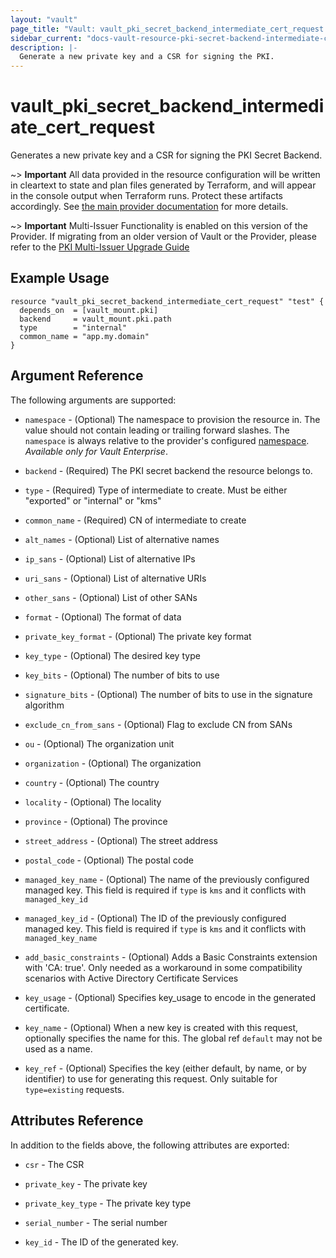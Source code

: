 ```yaml
---
layout: "vault"
page_title: "Vault: vault_pki_secret_backend_intermediate_cert_request resource"
sidebar_current: "docs-vault-resource-pki-secret-backend-intermediate-cert-request"
description: |-
  Generate a new private key and a CSR for signing the PKI.
---
```


# vault\_pki\_secret\_backend\_intermediate\_cert\_request

Generates a new private key and a CSR for signing the PKI Secret Backend.

~> **Important** All data provided in the resource configuration will be
written in cleartext to state and plan files generated by Terraform, and
will appear in the console output when Terraform runs. Protect these
artifacts accordingly. See
[the main provider documentation](../index.html)
for more details.

~> **Important** Multi-Issuer Functionality is enabled on this version
of the Provider. If migrating from an older version of Vault or the Provider,
please refer to the [PKI Multi-Issuer Upgrade Guide](../guides/pki_multi_issuer_upgrade.html.markdown)

## Example Usage

```hcl
resource "vault_pki_secret_backend_intermediate_cert_request" "test" {
  depends_on  = [vault_mount.pki]
  backend     = vault_mount.pki.path
  type        = "internal"
  common_name = "app.my.domain"
}
```

## Argument Reference

The following arguments are supported:

* `namespace` - (Optional) The namespace to provision the resource in.
  The value should not contain leading or trailing forward slashes.
  The `namespace` is always relative to the provider's configured [namespace](/docs/providers/vault/index.html#namespace).
   *Available only for Vault Enterprise*.

* `backend` - (Required) The PKI secret backend the resource belongs to.

* `type` - (Required) Type of intermediate to create. Must be either \"exported\" or \"internal\"
  or \"kms\"

* `common_name` - (Required) CN of intermediate to create

* `alt_names` - (Optional) List of alternative names

* `ip_sans` - (Optional) List of alternative IPs

* `uri_sans` - (Optional) List of alternative URIs

* `other_sans` - (Optional) List of other SANs

* `format` - (Optional) The format of data

* `private_key_format` - (Optional) The private key format

* `key_type` - (Optional) The desired key type

* `key_bits` - (Optional) The number of bits to use

* `signature_bits` - (Optional) The number of bits to use in the signature algorithm

* `exclude_cn_from_sans` - (Optional) Flag to exclude CN from SANs

* `ou` - (Optional) The organization unit

* `organization` - (Optional) The organization

* `country` - (Optional) The country

* `locality` - (Optional) The locality

* `province` - (Optional) The province

* `street_address` - (Optional) The street address

* `postal_code` - (Optional) The postal code

* `managed_key_name` - (Optional) The name of the previously configured managed key. This field is
  required if `type` is `kms`  and it conflicts with `managed_key_id`

* `managed_key_id` - (Optional) The ID of the previously configured managed key. This field is
  required if `type` is `kms` and it conflicts with `managed_key_name`

* `add_basic_constraints` - (Optional) Adds a Basic Constraints extension with 'CA: true'.
  Only needed as a workaround in some compatibility scenarios with Active Directory
  Certificate Services

* `key_usage` - (Optional) Specifies key_usage to encode in the generated certificate.

* `key_name` - (Optional) When a new key is created with this request, optionally specifies
  the name for this. The global ref `default` may not be used as a name.

* `key_ref` - (Optional) Specifies the key (either default, by name, or by identifier) to use
  for generating this request. Only suitable for `type=existing` requests.

## Attributes Reference

In addition to the fields above, the following attributes are exported:

* `csr` - The CSR

* `private_key` - The private key

* `private_key_type` - The private key type

* `serial_number` - The serial number

* `key_id` - The ID of the generated key.
